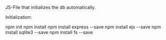 JS-File that initializes the db automatically.

Initialization:

npm init
npm install
npm install express --save
npm install ejs --save
npm install sqlite3 --save
npm install fs --save
